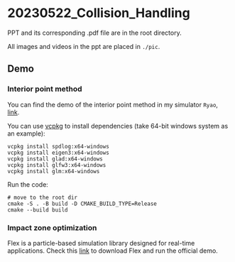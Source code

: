 # 20230522_Collision_Handling

PPT and its corresponding .pdf file are in the root directory. 

All images and videos in the ppt are placed in  `./pic`.

## Demo
### Interior point method
You can find the demo of the interior point method in my simulator `Ryao`, [link](https://github.com/LILKOTYO/Ryao/tree/master).

You can use [vcpkg](https://github.com/microsoft/vcpkg) to install dependencies (take 64-bit windows system as an example):
```shell
vcpkg install spdlog:x64-windows
vcpkg install eigen3:x64-windows
vcpkg install glad:x64-windows
vcpkg install glfw3:x64-windows
vcpkg install glm:x64-windows
```
Run the code:
```shell
# move to the root dir
cmake -S . -B build -D CMAKE_BUILD_TYPE=Release
cmake --build build
```

### Impact zone optimization
Flex is a particle-based simulation library designed for real-time applications. Check this [link](https://github.com/NVIDIAGameWorks/FleX) to download Flex and run the official demo.
